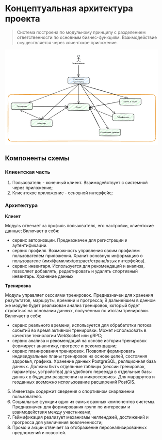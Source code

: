 # Концептуальная архитектура проекта

> Система построена по модульному принципу с разделением ответственности по основным бизнес-функциям. Взаимодействие осуществляется через клиентское приложение.

![Схема концептуальной архитектуры](images/conceptual_architecture.png)

## Компоненты схемы

### Клиентская часть

1. Пользователь  - конечный клиент. Взаимодействует с системной через приложение;
2. Клиентское приложение - основной интерфейс;

### Архитектура

**Клиент**

Модуль отвечает за профиль пользователя, его настройки, клиентские данные;
Включает в себя:
- сервис авторизации. Предназначен для регистрации и аутентификации.
- сервис профиля. Возможность управления своим профилем пользователем приложения. Хранит основную информацию о пользователе (имя/фамилия/возраст/страна/язык интерфейса).
- сервис инвентаря. Используется для рекомендаций и анализа, позволяет добавлять, редактировать и удалять спортивный инвентарь.
Хранение данных

**Тренировка**

Модуль управляет сессиями тренировок. Предназначен для хранения результатов, маршруты, времени и прогресса; В дальнейшем в данном же модуле будет реализован анализ тренировок, который будет строиться на основании данных, полученных по итогам тренировки.
Включает в себя:
- сервис реального времени, используется для обрабатотки потока событий во время активной тренировки. Может использовать в качестве технологии WebSocket или gRPC;
- сервис анализа и рекомендаций на основе истории тренировок формирует аналитику, прогресс и рекомендации;
- сервис планирования тренировок. Позволит формировать индивидуальные планы тренировок на основе целей, состояния здоровья, графика.
Хранение данных
PostgreSQL, реляционная база данных. Должны быть отдельные таблицы (сессии тренировок, параметры, устройства) для удобного переезда в отдельные базы данных в будущем разделении на микросервисы. Для маршрутов и геоданных возможно использование расширений PostGIS.


5. Инвентарь содержит сведения о спортивном снаряжении пользователя. 
6. Социальные функции один из самых важных компонентов системы. Предназначен для формирования групп по интересам и взаимодействия между участниками;
7. Геймификация реализует механизмы челленджей, достижений и прогресса для увеличения вовлеченности;
8. Промо и акции отвечает за отображение персонализированных предложений и новостей.
